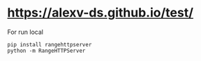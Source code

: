 # https://alexv-ds.github.io/test/

For run local

```shell
pip install rangehttpserver
python -m RangeHTTPServer
```